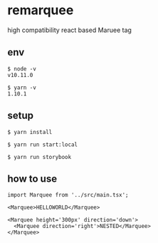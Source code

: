 # remarquee

high compatibility react based Maruee tag

## env

```
$ node -v
v10.11.0

$ yarn -v
1.10.1
```

## setup

```
$ yarn install

$ yarn run start:local

$ yarn run storybook
```

## how to use

```{index.tsx}
import Marquee from '../src/main.tsx';

<Marquee>HELLOWORLD</Marquee>

<Marquee height='300px' direction='down'>
  <Marquee direction='right'>NESTED</Marquee>
</Marquee>
```
